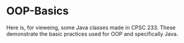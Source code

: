 # OOP-Basics
Here is, for vieweing, some Java classes made in CPSC 233. These demonstrate the basic practices used for OOP and specifically Java.
